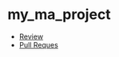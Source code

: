 # my_ma_project
- [Review](https://YevheniiDavydenko.github.io/my_ma_project/)
- [Pull Reques](https://github.com/YevheniiDavydenko/my_ma_project/pull/1/files)